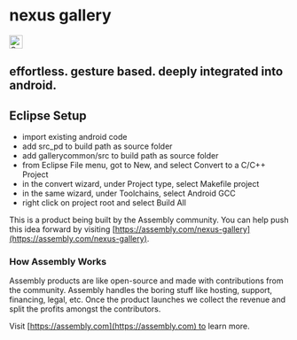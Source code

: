 # nexus gallery

<a href="https://assembly.com/nexus-gallery/bounties?utm_campaign=assemblage&utm_source=nexus-gallery&utm_medium=repo_badge"><img src="https://asm-badger.herokuapp.com/nexus-gallery/badges/tasks.svg" height="24px" alt="Open Tasks" /></a>

## effortless. gesture based. deeply integrated into android.

## Eclipse Setup
+ import existing android code
+ add src_pd to build path as source folder
+ add gallerycommon/src to build path as source folder
+ from Eclipse File menu, got to New, and select Convert to a C/C++ Project
+ in the convert wizard, under Project type, select Makefile project
+ in the same wizard, under Toolchains, select Android GCC
+ right click on project root and select Build All

This is a product being built by the Assembly community. You can help push this idea forward by visiting [https://assembly.com/nexus-gallery](https://assembly.com/nexus-gallery).

### How Assembly Works

Assembly products are like open-source and made with contributions from the community. Assembly handles the boring stuff like hosting, support, financing, legal, etc. Once the product launches we collect the revenue and split the profits amongst the contributors.

Visit [https://assembly.com](https://assembly.com) to learn more.
